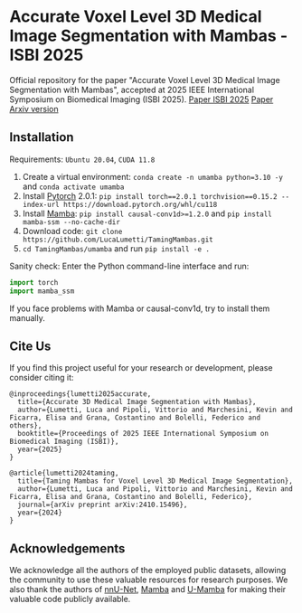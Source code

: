 # Accurate Voxel Level 3D Medical Image Segmentation with Mambas - ISBI 2025

Official repository for the paper "Accurate Voxel Level 3D Medical Image Segmentation with Mambas", accepted at 2025 IEEE International Symposium on Biomedical Imaging (ISBI 2025).
[Paper ISBI 2025](https://iris.unimore.it/handle/11380/1367190)
[Paper Arxiv version](https://arxiv.org/abs/2410.15496)

## Installation 

Requirements: `Ubuntu 20.04`, `CUDA 11.8`

1. Create a virtual environment: `conda create -n umamba python=3.10 -y` and `conda activate umamba `
2. Install [Pytorch](https://pytorch.org/get-started/previous-versions/#linux-and-windows-4) 2.0.1: `pip install torch==2.0.1 torchvision==0.15.2 --index-url https://download.pytorch.org/whl/cu118`
3. Install [Mamba](https://github.com/state-spaces/mamba): `pip install causal-conv1d>=1.2.0` and `pip install mamba-ssm --no-cache-dir`
4. Download code: `git clone https://github.com/LucaLumetti/TamingMambas.git`
5. `cd TamingMambas/umamba` and run `pip install -e .`


Sanity check: Enter the Python command-line interface and run:

```python
import torch
import mamba_ssm
```

If you face problems with Mamba or causal-conv1d, try to install them manually.

## Cite Us
If you find this project useful for your research or development, please consider citing it:
```
@inproceedings{lumetti2025accurate,
  title={Accurate 3D Medical Image Segmentation with Mambas},
  author={Lumetti, Luca and Pipoli, Vittorio and Marchesini, Kevin and Ficarra, Elisa and Grana, Costantino and Bolelli, Federico and others},
  booktitle={Proceedings of 2025 IEEE International Symposium on Biomedical Imaging (ISBI)},
  year={2025}
}
```
```
@article{lumetti2024taming,
  title={Taming Mambas for Voxel Level 3D Medical Image Segmentation},
  author={Lumetti, Luca and Pipoli, Vittorio and Marchesini, Kevin and Ficarra, Elisa and Grana, Costantino and Bolelli, Federico},
  journal={arXiv preprint arXiv:2410.15496},
  year={2024}
}
```



## Acknowledgements

We acknowledge all the authors of the employed public datasets, allowing the community to use these valuable resources for research purposes. We also thank the authors of [nnU-Net](https://github.com/MIC-DKFZ/nnUNet), [Mamba](https://github.com/state-spaces/mamba) and [U-Mamba](https://github.com/bowang-lab/U-Mamba) for making their valuable code publicly available.

